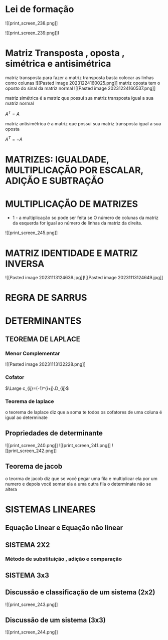 # Lei de formação

![[print_screen_238.png]]

![[print_screen_239.png]]I
# Matriz Transposta , oposta , simétrica e antisimétrica 

matriz transposta 
para fazer a matriz transposta basta colocar as linhas como colunas
![[Pasted image 20231224160025.png]]
matriz oposta tem o oposto do sinal  da matriz normal
![[Pasted image 20231224160537.png]]

matriz simétrica é a matriz que possui sua matriz transposta igual a sua matriz normal

$A^{T} = A$

matriz antisimétrica  é a matriz que possui sua matriz transposta igual a sua oposta

$A^{T} = -A$

# MATRIZES: IGUALDADE, MULTIPLICAÇÃO POR ESCALAR, ADIÇÃO E SUBTRAÇÃO
# MULTIPLICAÇÃO DE  MATRIZES

- 1 - a multiplicação so pode ser feita se O número de colunas da matriz da esquerda for igual ao número de linhas da matriz da direita.


![[print_screen_245.png]]

# MATRIZ IDENTIDADE E MATRIZ INVERSA

![[Pasted image 20231113124639.jpg]]![[Pasted image 20231113124649.jpg]]


# REGRA DE SARRUS
# DETERMINANTES
## TEOREMA DE LAPLACE

### Menor Complementar

![[Pasted image 20231113132228.png]]
### Cofator

$\Large c_{ij}=(-1)^{i+j}.D_{ij}$



### Teorema de laplace

o teorema de laplace  diz que a soma te todos os cofatores de uma coluna é igual ao determinate


## Propriedades de determinante

![[print_screen_240.png]]
![[print_screen_241.png]]
![[print_screen_242.png]]


## Teorema de jacob

o teorma de jacob diz que se você pegar uma fila e multiplicar ela por um numero e depois você somar ela a uma outra fila o determinate não se altera



# SISTEMAS LINEARES

## Equação Linear e Equação não linear
## SISTEMA 2X2

### Método de substituição , adição e comparação






## SISTEMA 3x3

## Discussão e classificação de um sistema (2x2)


![[print_screen_243.png]]




## Discussão de um sistema (3x3)

![[print_screen_244.png]]
